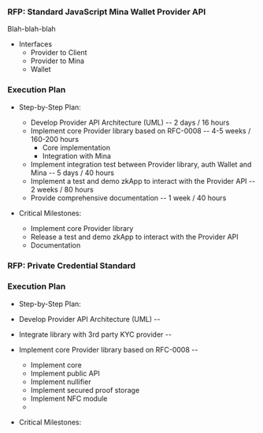 ### RFP: Standard JavaScript Mina Wallet Provider API
  Blah-blah-blah 
  - Interfaces
    - Provider to Client
    - Provider to Mina
    - Wallet 

### Execution Plan
  - Step-by-Step Plan:
      - Develop Provider API Architecture (UML) -- 2 days / 16 hours
      - Implement core Provider library based on RFC-0008 -- 4-5 weeks / 160-200 hours
        - Core implementation
        - Integration with Mina  
      - Implement integration test between Provider library, auth Wallet and Mina -- 5 days / 40 hours 
      - Implement a test and demo zkApp to interact with the Provider API -- 2 weeks / 80 hours  
      - Provide comprehensive documentation -- 1 week / 40 hours
  
  - Critical Milestones:
    - Implement core Provider library  
    - Release a test and demo zkApp to interact with the Provider API  
    - Documentation

### RFP: Private Credential Standard
### Execution Plan
  - Step-by-Step Plan:
   - Develop Provider API Architecture (UML) -- 
   - Integrate library with 3rd party KYC provider --
   - Implement core Provider library based on RFC-0008 -- 
     - Implement core
     - Implement public API
     - Implement nullifier
     - Implement secured proof storage
     - Implement NFC module
     -   

  - Critical Milestones:
